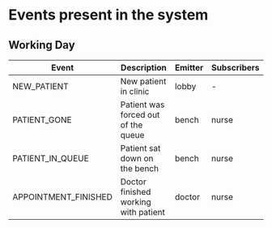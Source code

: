# Events present in the system

## Working Day
| Event                | Description                          | Emitter | Subscribers |
| -------------------- | ------------------------------------ | ------- | ----------- |
| NEW_PATIENT          | New patient in clinic                | lobby   | -           |
| PATIENT_GONE         | Patient was forced out of the queue  | bench   | nurse       |
| PATIENT_IN_QUEUE     | Patient sat down on the bench        | bench   | nurse       |
| APPOINTMENT_FINISHED | Doctor finished working with patient | doctor  | nurse       |
